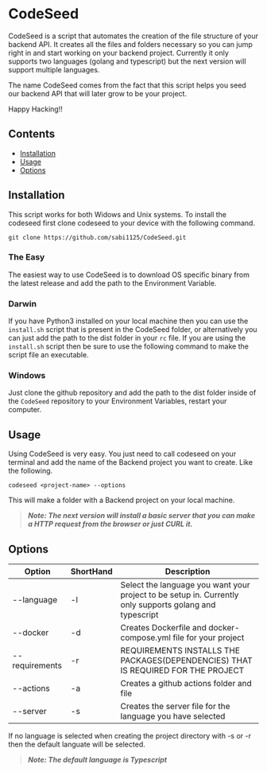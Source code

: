 # CodeSeed
CodeSeed is a script that automates the creation of the file structure of your backend API. It creates all the files and folders necessary so you can jump right in and start working on your backend project. Currently it only supports two languages (golang and typescript) but the next version will support multiple languages.

The name CodeSeed comes from the fact that this script helps you seed our backend API that will later grow to be your project.

Happy Hacking!!


## Contents
- [Installation](#installation)
- [Usage](#usage)
- [Options](#options)

## Installation
This script works for both Widows and Unix systems. To install the codeseed first clone codeseed to your device with the following command.

```
git clone https://github.com/sabi1125/CodeSeed.git
```
### The Easy
The easiest way to use CodeSeed is to download OS specific binary from the latest release and add the path to the Environment Variable.

### Darwin
If you have Python3 installed on your local machine then you can use the `install.sh` script that is present in the CodeSeed folder, or alternatively you can just add the path to the dist folder in your `rc` file. If you are using the `install.sh` script then be sure to use the following command to make the script file an executable.

### Windows
Just clone the github repository and add the path to the dist folder inside of the `CodeSeed` repository to your Environment Variables, restart your computer.

## Usage
Using CodeSeed is very easy. You just need to call codeseed on your terminal and add the name of the Backend project you want to create. Like the following.

```
codeseed <project-name> --options
```
This will make a folder with a Backend project on your local machine. 

> ***Note: The next version will install a basic server that you can make a HTTP request from the browser or just CURL it.*** 


## Options
| Option         | ShortHand | Description                                                                                             |
| ------         | --------- | -----------                                                                                             |
| --language     | -l        | Select the language you want your project to be setup in. Currently only supports golang and typescript |
| --docker       | -d        | Creates Dockerfile and docker-compose.yml file for your project                                         |
| --requirements | -r        | REQUIREMENTS INSTALLS THE PACKAGES(DEPENDENCIES) THAT IS REQUIRED FOR THE PROJECT                       |
| --actions      | -a        | Creates a github actions folder and file                                                                |
| --server       | -s        | Creates the server file for the language you have selected                                              |

If no language is selected when creating the project directory with -s or -r then the default languate will be selected.

> ***Note:  The default language is Typescript***
 
